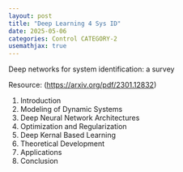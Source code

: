 ```yaml
---
layout: post
title: "Deep Learning 4 Sys ID"
date: 2025-05-06
categories: Control CATEGORY-2
usemathjax: true
---
```


Deep networks for system identification: a survey

Resource: (https://arxiv.org/pdf/2301.12832)

1. Introduction
2. Modeling of Dynamic Systems
3. Deep Neural Network Architectures 
4. Optimization and Regularization
5. Deep Kernal Based Learning
6. Theoretical Development
7. Applications
8. Conclusion
